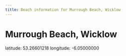 ```yaml
---
title: Beach information for Murrough Beach, Wicklow
---
```

# Murrough Beach, Wicklow 

<div class="location-info">latitude: 53.26601218 longitude: -6.05000000</div>
<div id="met-eireann-warnings" onload="get_met_eireann_warnings(EI31)"></div>
<div></div>